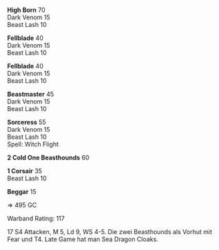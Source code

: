**High Born**	70  
Dark Venom	15  
Beast Lash	10  
	
**Fellblade**	40  
Dark Venom	15  
Beast Lash	10  
	
**Fellblade**	40  
Dark Venom	15  
Beast Lash	10  
	
**Beastmaster**	45  
Dark Venom	15  
Beast Lash	10  
	
**Sorceress**	55  
Dark Venom	15  
Beast Lash	10  
Spell: Witch Flight  
	
**2 Cold One Beasthounds**	60  
	
**1 Corsair**	35  
Beast Lash 10  

**Beggar**	15  

 => 495 GC  
 
Warband Rating: 117  

17 S4 Attacken, M 5, Ld 9, WS 4-5. Die zwei Beasthounds als Vorhut mit Fear und T4. Late Game hat man Sea Dragon Cloaks.
